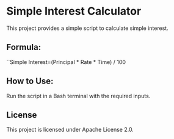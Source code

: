 # Simple Interest Calculator

This project provides a simple script to calculate simple interest.

## Formula:
``Simple Interest=(Principal * Rate * Time) / 100

## How to Use:
Run the script in a Bash terminal with the required inputs.

## License
This project is licensed under Apache License 2.0.

